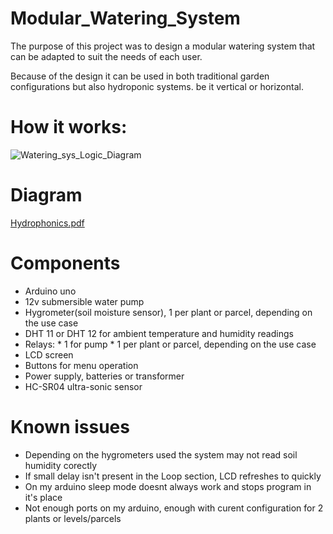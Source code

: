 #                                     Modular_Watering_System

The purpose of this project was to design a modular watering system that can be adapted to suit the needs of each user.

Because of the design it can be used in both traditional garden configurations but also hydroponic systems. be it vertical or horizontal.

#  How it works: 

![Watering_sys_Logic_Diagram](https://github.com/user-attachments/assets/a4ee5ebb-5f17-4780-8c1c-0948d087130f)

# Diagram

[Hydrophonics.pdf](https://github.com/user-attachments/files/19392879/Hydrophonics.pdf)

#  Components

- Arduino uno
- 12v submersible water pump
- Hygrometer(soil moisture sensor), 1 per plant or parcel, depending on the use case
- DHT 11 or DHT 12 for ambient temperature and humidity readings
- Relays:
          * 1 for pump
          * 1 per plant or parcel, depending on the use case
- LCD screen
- Buttons for menu operation
- Power supply, batteries or transformer
- HC-SR04 ultra-sonic sensor

#  Known issues

- Depending on the hygrometers used the system may not read soil humidity corectly
- If small delay isn't present in the Loop section, LCD refreshes to quickly
- On my arduino sleep mode doesnt always work and stops program in it's place
- Not enough ports on my arduino, enough with curent configuration for 2 plants or levels/parcels
